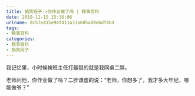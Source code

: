 ```yaml
---
title: 搞笑段子->你作业做了吗 | 糗事百科
date: 2019-11-15 15:36:06
urlname: 0c57e415e94f411a33a605a49ebdf4bd
tags: 
- 糗事百科
categories:
- 糗事百科
- 搞笑段子
---
```

我记忆里，小时候挨班主任打最狠的就是我同桌二胖。

老师问他，你作业做了吗？二胖谦虚的说：“老师，你想多了，我才多大年纪，哪能做爷？”


